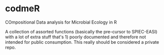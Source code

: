 codmeR
======

COmpositional Data analysis for Microbial Ecology in R 

A collection of assorted functions (basically the pre-cursor to SPIEC-EASI) with a lot of extra stuff that's 1) poorly documented and therefore not intended for public consumption.  This really should be considered a private repo.
